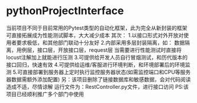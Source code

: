 # pythonProjectInterface
  当前项目不同于目前常用的Pytest类型的自动化框架，此为完全从新封装的框架
  可直接拓展成为性能测试脚本，大大减少成本
  其次：
  1.以接口形式对外开放对使用者要求极低，和其他部门联动十分友好 
  2.内部采用多层封装隔离，如： 
  数据隔离，用例层，接口层，开放接口层，request层 
  当需要进行性能测试时直接将locust注解加上就能进行压测 
  3.可提供给开发人员自行冒烟测试，和历代版本的接口回归，快速有效 
  4.可提供给运维/客服进行环境判断，和环境部署后的环境监测 
  5.可直接部署到服务器上定时执行监控服务器状态(如需监控端口和CPU等服务器数据需额外添加配置) 
  另：该项目删除了链接数据库和敏感数据，会对代码阅读造成不适，尽情谅解 
  运行文件为：RestController.py文件，进行接口访问 
  PS:该项目已经顺利推广多个部门中使用
